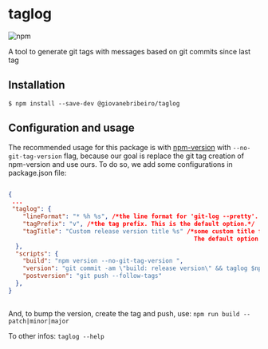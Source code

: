 # taglog

![npm](https://img.shields.io/npm/v/@giovanebribeiro/taglog.svg)

A tool to generate git tags with messages based on git commits since last tag

## Installation

`$ npm install --save-dev @giovanebribeiro/taglog`

## Configuration and usage

The recommended usage for this package is with [npm-version](https://docs.npmjs.com/cli/version) with `--no-git-tag-version` flag,
because our goal is replace the git tag creation of npm-version and use ours. To do so, we add some configurations in package.json 
file:

```json

{
 ...
 "taglog": {
    "lineFormat": "* %h %s", /*the line format for 'git-log --pretty'. This is the default option*/
    "tagPrefix": "v", /*the tag prefix. This is the default option.*/
    "tagTitle": "Custom release version title %s" /*some custom title for the tag message. '%s' is replaced by the new tag name. 
                                                    The default option is: 'Release version <new_tag_name>'*/
  },
  "scripts": {
    "build": "npm version --no-git-tag-version ",
    "version": "git commit -am \"build: release version\" && taglog $npm_package_version",
    "postversion": "git push --follow-tags"
  },
}
  
```

And, to bump the version, create the tag and push, use: `npm run build -- patch|minor|major`

To other infos: `taglog --help`
